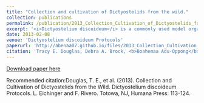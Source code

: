 ```yaml
---
title: "Collection and cultivation of Dictyostelids from the wild."
collection: publications
permalink: /publication/2013_Collection_Cultivation_of_Dictyostelids_from_the_Wild
excerpt: '<i>Dictyostelium discoideum</i> is a commonly used model organism for the study of biological processes such as chemotaxis, cell communication, and development. While these studies primarily focus on a single clone, recent work has revealed a host of questions that can only be answered from studies of multiple genetically distinct clones. '
date: 2013-02-08
venue: 'Dictyostelium discoideum Protocols'
paperurl: 'http://abenaa07.github.io/files/2013_Collection_Cultivation_of_Dictyostelids_from_the_Wild.pdf '
citation: 'Tracy E. Douglas, Debra A. Brock, <b>Boahemaa Adu-Oppong</b>, David C. Queller, Joan E. Strassmann(2013). &quot;Collection and cultivation of Dictyostelids from the wild.&quot; <i>Dictyostelium discoideum Protocols</i>.'
---
```


[Download paper here](http://abenaa07.github.io/files/2013_Collection_Cultivation_of_Dictyostelids_from_the_Wild.pdf )

Recommended citation:Douglas, T. E., et al. (2013). Collection and Cultivation of Dictyostelids from the Wild. Dictyostelium discoideum Protocols. L. Eichinger and F. Rivero. Totowa, NJ, Humana Press: 113-124.
 
